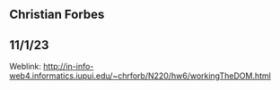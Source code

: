 ## Christian Forbes
## 11/1/23
Weblink: http://in-info-web4.informatics.iupui.edu/~chrforb/N220/hw6/workingTheDOM.html